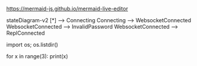 https://mermaid-js.github.io/mermaid-live-editor

stateDiagram-v2
    [*] --> Connecting
    Connecting --> WebsocketConnected
    WebsocketConnected --> InvalidPassword
    WebsocketConnected --> ReplConnected

import os; os.listdir()

for x in range(3):
    print(x)
